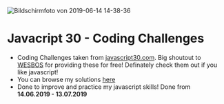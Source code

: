 ![Bildschirmfoto von 2019-06-14 14-38-36](https://user-images.githubusercontent.com/44790691/59509724-1fc77900-8eb2-11e9-89d0-f8e729b345fc.png)

# Javacript 30 - Coding Challenges
- Coding Challenges taken from [javascript30.com](https://javascript30.com/). Big shoutout to [WESBOS](https://wesbos.com/) for providing these for free! Definately check them out if you like javascript!
- You can browse my solutions [here](https://dcts.github.io/javascript30-codingChallenges/)
- Done to improve and practice my javascript skills! Done from **14.06.2019 - 13.07.2019**
